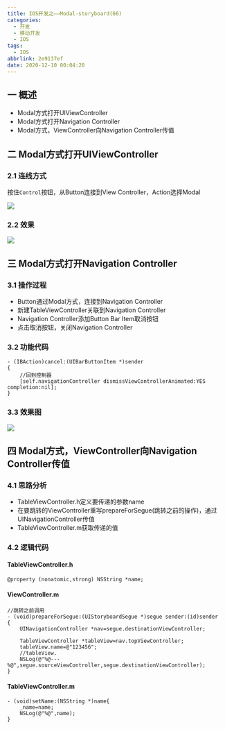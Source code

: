 ```yaml
---
title: IOS开发之——Modal-storyboard(66)
categories:
  - 开发
  - 移动开发
  - IOS
tags:
  - IOS
abbrlink: 2e9137ef
date: 2020-12-10 00:04:20
---
```

## 一 概述

* Modal方式打开UIViewController
* Modal方式打开Navigation Controller
* Modal方式，ViewController向Navigation Controller传值

<!--more-->

## 二 Modal方式打开UIViewController

### 2.1 连线方式

按住`Control`按钮，从Button连接到View Controller，Action选择Modal

![][1]

### 2.2 效果
![][2]
## 三 Modal方式打开Navigation Controller

### 3.1 操作过程

* Button通过Modal方式，连接到Navigation Controller
* 新建TableViewController关联到Navigation Controller
* Navigation Controller添加Button Bar Item取消按钮
* 点击取消按钮，关闭Navigation Controller

### 3.2 功能代码

```
- (IBAction)cancel:(UIBarButtonItem *)sender
{
    //回到控制器
    [self.navigationController dismissViewControllerAnimated:YES completion:nil];
}
```

### 3.3 效果图
![][3]

## 四 Modal方式，ViewController向Navigation Controller传值

### 4.1 思路分析

* TableViewController.h定义要传递的参数name
* 在要跳转的ViewController重写prepareForSegue(跳转之前的操作)，通过UINavigationController传值
* TableViewController.m获取传递的值

### 4.2 逻辑代码

#### TableViewController.h

```
@property (nonatomic,strong) NSString *name;
```

#### ViewController.m

```
//跳转之前调用
- (void)prepareForSegue:(UIStoryboardSegue *)segue sender:(id)sender
{
    UINavigationController *nav=segue.destinationViewController;
    
    TableViewController *tableView=nav.topViewController;
    tableView.name=@"123456";
    //tableView.
    NSLog(@"%@---%@",segue.sourceViewController,segue.destinationViewController);
}
```

#### TableViewController.m

```
- (void)setName:(NSString *)name{
    _name=name;
    NSLog(@"%@",name);
}
```




[1]:https://cdn.jsdelivr.net/gh/pgzxc/cdn/blog-ios/ios-modal-storyboard-line-modal.png
[2]:https://cdn.jsdelivr.net/gh/pgzxc/cdn/blog-ios/ios-storyboard-button-jump-viewcontroller.gif
[3]:https://cdn.jsdelivr.net/gh/pgzxc/cdn/blog-ios/ios-storyboard-button-jump-navigation.gif